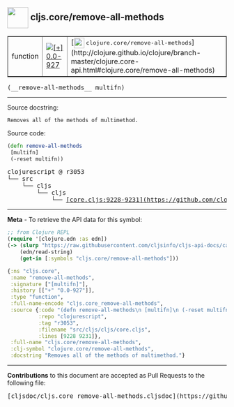## <img width="48px" valign="middle" src="http://i.imgur.com/Hi20huC.png"> cljs.core/remove-all-methods

 <table border="1">
<tr>

<td>function</td>
<td><a href="https://github.com/cljsinfo/cljs-api-docs/tree/0.0-927"><img valign="middle" alt="[+] 0.0-927" src="https://img.shields.io/badge/+-0.0--927-lightgrey.svg"></a> </td>
<td>
[<img height="24px" valign="middle" src="http://i.imgur.com/1GjPKvB.png"> <samp>clojure.core/remove-all-methods</samp>](http://clojure.github.io/clojure/branch-master/clojure.core-api.html#clojure.core/remove-all-methods)
</td>
</tr>
</table>

 <samp>
(__remove-all-methods__ multifn)<br>
</samp>

---




Source docstring:

```
Removes all of the methods of multimethod.
```

Source code:

```clj
(defn remove-all-methods
 [multifn]
 (-reset multifn))
```

 <pre>
clojurescript @ r3053
└── src
    └── cljs
        └── cljs
            └── <ins>[core.cljs:9228-9231](https://github.com/clojure/clojurescript/blob/r3053/src/cljs/cljs/core.cljs#L9228-L9231)</ins>
</pre>


---

__Meta__ - To retrieve the API data for this symbol:

```clj
;; from Clojure REPL
(require '[clojure.edn :as edn])
(-> (slurp "https://raw.githubusercontent.com/cljsinfo/cljs-api-docs/catalog/cljs-api.edn")
    (edn/read-string)
    (get-in [:symbols "cljs.core/remove-all-methods"]))
```

```clj
{:ns "cljs.core",
 :name "remove-all-methods",
 :signature ["[multifn]"],
 :history [["+" "0.0-927"]],
 :type "function",
 :full-name-encode "cljs.core_remove-all-methods",
 :source {:code "(defn remove-all-methods\n [multifn]\n (-reset multifn))",
          :repo "clojurescript",
          :tag "r3053",
          :filename "src/cljs/cljs/core.cljs",
          :lines [9228 9231]},
 :full-name "cljs.core/remove-all-methods",
 :clj-symbol "clojure.core/remove-all-methods",
 :docstring "Removes all of the methods of multimethod."}

```

---

__Contributions__ to this document are accepted as Pull Requests to the following file:

 <pre>
[cljsdoc/cljs.core_remove-all-methods.cljsdoc](https://github.com/cljsinfo/cljs-api-docs/blob/master/cljsdoc/cljs.core_remove-all-methods.cljsdoc)
</pre>

